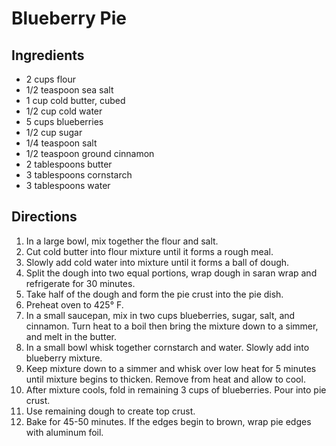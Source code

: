 # Blueberry Pie
## Ingredients
-   2 cups flour
-   1/2 teaspoon sea salt
-   1 cup cold butter, cubed
-   1/2 cup cold water
-   5 cups blueberries
-   1/2 cup sugar
-   1/4 teaspoon salt
-   1/2 teaspoon ground cinnamon
-   2 tablespoons butter
-   3 tablespoons cornstarch
-   3 tablespoons water

## Directions
1.  In a large bowl, mix together the flour and salt.
2.  Cut cold butter into flour mixture until it forms a rough meal.
3.  Slowly add cold water into mixture until it forms a ball of dough.
4.  Split the dough into two equal portions, wrap dough in saran wrap and refrigerate for 30 minutes.
5.  Take half of the dough and form the pie crust into the pie dish.
6.  Preheat oven to 425° F.
7.  In a small saucepan, mix in two cups blueberries, sugar, salt, and cinnamon. Turn heat to a boil then bring the mixture down to a simmer, and melt in the butter.
8.  In a small bowl whisk together cornstarch and water. Slowly add into blueberry mixture.
9.  Keep mixture down to a simmer and whisk over low heat for 5 minutes until mixture begins to thicken. Remove from heat and allow to cool.
10. After mixture cools, fold in remaining 3 cups of blueberries. Pour into pie crust.
11. Use remaining dough to create top crust.
12. Bake for 45-50 minutes. If the edges begin to brown, wrap pie edges with aluminum foil. 